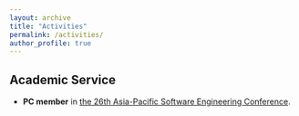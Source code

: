 ```yaml
---
layout: archive
title: "Activities"
permalink: /activities/
author_profile: true
---
```


## Academic Service
  * **PC member** in [the 26th Asia-Pacific Software Engineering Conference](https://formal-analysis.com/apsec/2020/).
